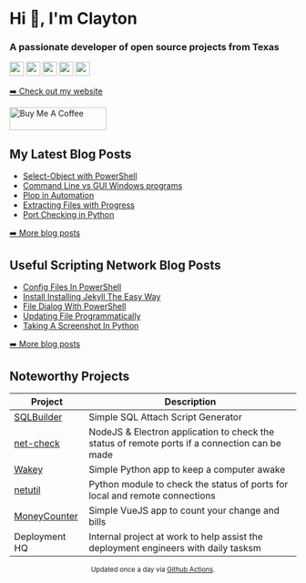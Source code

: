 <h1>Hi 👋, I'm Clayton</h1>
<h3>A passionate developer of open source projects from Texas</h3>
<p><a href="https://claytonerrington.com"><img src="https://img.shields.io/website?down_color=lightgrey&down_message=offline&style=flat-square&up_color=blue&up_message=claytonerrington.com&url=https%3A%2F%2Fclaytonerrington.com" height=25></a> <a href="https://www.twitter.com/cjerrington"><img src="https://img.shields.io/badge/twitter-%231DA1F2.svg?&style=for-the-badge&logo=twitter&logoColor=white" height=25></a> <a href="https://www.linkedin.com/in/claytonerrington/"><img src="https://img.shields.io/badge/linkedin-%230077B5.svg?&style=for-the-badge&logo=linkedin&logoColor=white" height=25></a> <a href="https://mstdn.social/@cjerrington"><img src="https://img.shields.io/mastodon/follow/108200000569711642?domain=https%3A%2F%2Fmstdn.social&style=for-the-badge" height=25></a> <a href="https://www.instagram.com/cjerrington/"><img src="https://img.shields.io/badge/instagram-%23E4405F.svg?&style=for-the-badge&logo=instagram&logoColor=white" height=25></a></p>
<p><a href="https://claytonerrington.com">➡️ Check out my website</a></p>
  <a href="https://www.buymeacoffee.com/cjerrington" target="_blank" rel="noreferrer nofollow">
      <img src="https://cdn.buymeacoffee.com/buttons/default-red.png" alt="Buy Me A Coffee" height="40" width="170" >
    </a>
<h2>My Latest Blog Posts</h2>
  <ul>
    <li><a href="https://claytonerrington.com/blog/select-object-with-powershell/">Select-Object with PowerShell</a></li><li><a href="https://claytonerrington.com/blog/command-line-vs-gui-windows/">Command Line vs GUI Windows programs</a></li><li><a href="https://claytonerrington.com/blog/plop-in-automation/">Plop in Automation</a></li><li><a href="https://claytonerrington.com/blog/extracting-files-with-progress/">Extracting Files with Progress</a></li><li><a href="https://claytonerrington.com/blog/port-checking-in-python/">Port Checking in Python</a></li>
  </ul>
<p><a href="https://claytonerrington.com">➡️ More blog posts</a></p>
<h2>Useful Scripting Network Blog Posts</h2>
  <ul>
    <li><a href="https://usefulscripting.network/powershell/config-files-in-power-shell/">Config Files In PowerShell</a></li><li><a href="https://usefulscripting.network/web/install-installing-jekyll-the-easy-way/">Install Installing Jekyll The Easy Way</a></li><li><a href="https://usefulscripting.network/powershell/file-dialog-with-powershell/">File Dialog With PowerShell</a></li><li><a href="https://usefulscripting.network/computers/Update-File-Programmatically/">Updating File Programmatically</a></li><li><a href="https://usefulscripting.network/python/taking-a-screenshot-in-python/">Taking A Screenshot In Python</a></li>
  </ul>
<p><a href="https://usefulscripting.network">➡️ More blog posts</a></p>
<h2>Noteworthy Projects</h2>
<table>
<thead>
<tr>
<th>Project</th>
<th>Description</th>
</tr>
</thead>
<tbody>
<tr>
<td><a href="https://github.com/cjerrington/SQLBuilder/blob/main/README.md">SQLBuilder</a></td>
<td>Simple SQL Attach Script Generator</td>
</tr>
<tr>
<td><a href="https://claytonerrington.com/net-check/">net-check</a></td>
<td>NodeJS &amp; Electron application to check the status of remote ports if a connection can be made</td>
</tr>
<tr>
<td><a href="https://github.com/cjerrington/wakey">Wakey</a></td>
<td>Simple Python app to keep a computer awake</td>
</tr>
<tr>
<td><a href="https://pypi.org/project/netutil/">netutil</a></td>
<td>Python module to check the status of ports for local and remote connections</td>
</tr>
<tr>
<td><a href="https://github.com/cjerrington/MoneyCounter">MoneyCounter</a></td>
<td>Simple VueJS app to count your change and bills</td>
</tr>
<tr>
<td>Deployment HQ</td>
<td>Internal project at work to help assist the deployment engineers with daily tasksm</td>
</tr>
</tbody>
</table>
  <p align="center"><small>Updated once a day via <a href="https://github.com/cjerrington/cjerrington/blob/main/.github/workflows/build.yml">Github Actions</a>.</small></p>

